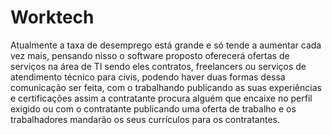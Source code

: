 # Worktech

Atualmente a taxa de desemprego está grande e só tende a aumentar cada vez mais, pensando nisso o software proposto oferecerá ofertas de serviços na área de TI sendo eles contratos, freelancers ou serviços de atendimento técnico para civis, podendo haver duas formas dessa comunicação ser feita, com o trabalhando publicando as suas experiências e certificações assim a contratante procura alguém que encaixe no perfil exigido ou com o contratante publicando uma oferta de trabalho e os trabalhadores mandarão os seus currículos para os contratantes.
